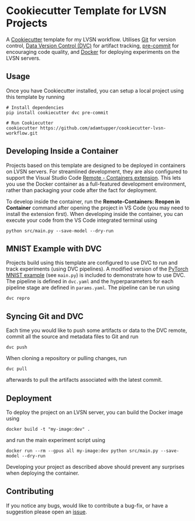 # Cookiecutter Template for LVSN Projects

A [Cookiecutter](https://github.com/cookiecutter/cookiecutter) template for my LVSN workflow. Utilises [Git](https://git-scm.com) for version control, [Data Version Control (DVC)](https://dvc.org/doc) for artifact tracking, [pre-commit](https://pre-commit.com) for encouraging code quality, and [Docker](https://docs.docker.com) for deploying experiments on the LVSN servers.

## Usage

Once you have Cookiecutter installed, you can setup a local project using this template by running

```shell
# Install dependencies
pip install cookiecutter dvc pre-commit

# Run Cookiecutter
cookiecutter https://github.com/adamtupper/cookiecutter-lvsn-workflow.git
```

## Developing Inside a Container

Projects based on this template are designed to be deployed in containers on LVSN servers. For streamlined development, they are also configured to support the Visual Studio Code [Remote - Containers extension](https://code.visualstudio.com/docs/remote/containers). This lets you use the Docker container as a full-featured development environment, rather than packaging your code after the fact for deployment.

To develop inside the container, run the **Remote-Containers: Reopen in Container** command after opening the project in VS Code (you may need to install the extension first). When developing inside the container, you can execute your code from the VS Code integrated terminal using

```shell
python src/main.py --save-model --dry-run
```

## MNIST Example with DVC

Projects build using this template are configured to use DVC to run and track experiments (using DVC pipelines). A modified version of the [PyTorch MNIST example](https://github.com/pytorch/examples/blob/master/mnist/main.py) (see `main.py`) is included to demonstrate how to use DVC. The pipeline is defined in `dvc.yaml` and the hyperparameters for each pipeline stage are defined in `params.yaml`. The pipeline can be run using

```shell
dvc repro
```

## Syncing Git and DVC

Each time you would like to push some artifacts or data to the DVC remote, commit all the source and metadata files to Git and run

```shell
dvc push
```

When cloning a repository or pulling changes, run

```shell
dvc pull
```

afterwards to pull the artifacts associated with the latest commit.

## Deployment

To deploy the project on an LVSN server, you can build the Docker image using

```shell
docker build -t "my-image:dev" .
```

and run the main experiment script using

```shell
docker run --rm --gpus all my-image:dev python src/main.py --save-model --dry-run
```

Developing your project as described above should prevent any surprises when deploying the container.

## Contributing

If you notice any bugs, would like to contribute a bug-fix, or have a suggestion please open an [issue](https://github.com/adamtupper/cookiecutter-lvsn-workflow/issues).
